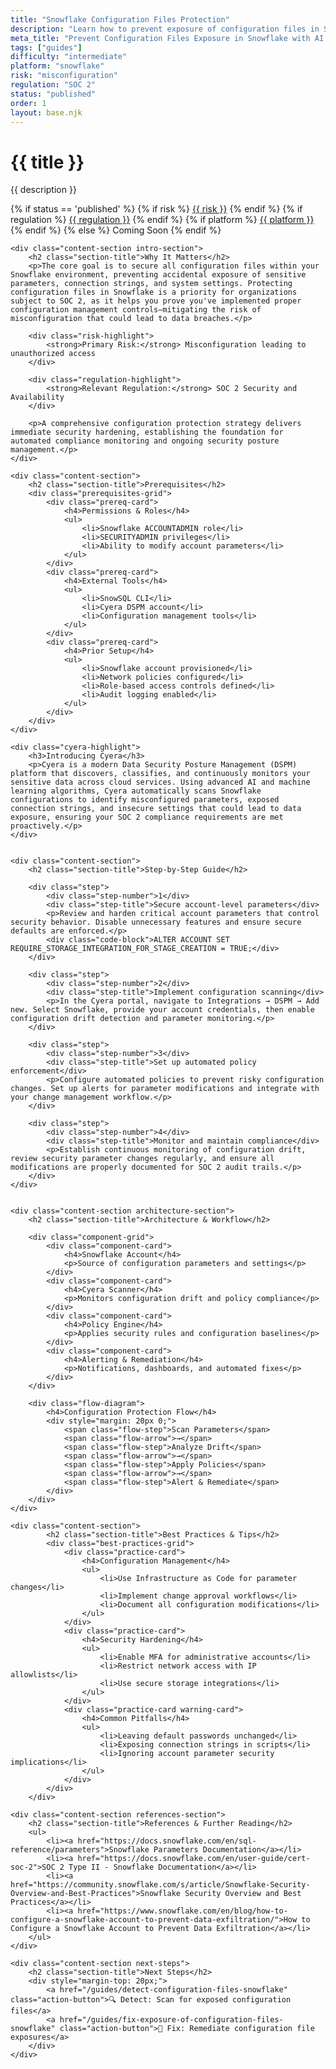 ```yaml
---
title: "Snowflake Configuration Files Protection"
description: "Learn how to prevent exposure of configuration files in Snowflake environments. Follow step-by-step guidance for SOC 2 compliance."
meta_title: "Prevent Configuration Files Exposure in Snowflake with AI | DSPM Guide"
tags: ["guides"]
difficulty: "intermediate"
platform: "snowflake"
risk: "misconfiguration"
regulation: "SOC 2"
status: "published"
order: 1
layout: base.njk
---
```


<div class="container">
    <div class="header">
        <h1>{{ title }}</h1>
        <p>{{ description }}</p>
        <div class="guide-tags-container">
			<div class="guide-tags-wrapper">
		    {% if status == 'published' %}
		        {% if risk %}
		        <a href="/risk/{{ risk | downcase | replace: ' ', '-' }}/" class="guide-tag risk">{{ risk }}</a>
		        {% endif %}
		        {% if regulation %}
		        <a href="/regulation/{{ regulation | downcase | replace: ' ', '-' }}/" class="guide-tag regulation">{{ regulation }}</a>
		        {% endif %}
		        {% if platform %}
		        <a href="/platforms/{{ platform | downcase | replace: ' ', '-' }}/" class="guide-tag platform">{{ platform }}</a>
		        {% endif %}
		    {% else %}
		        <span class="guide-tag coming-soon">Coming Soon</span>
		    {% endif %}
		</div>
		</div>
    </div>

    <div class="content-section intro-section">
        <h2 class="section-title">Why It Matters</h2>
        <p>The core goal is to secure all configuration files within your Snowflake environment, preventing accidental exposure of sensitive parameters, connection strings, and system settings. Protecting configuration files in Snowflake is a priority for organizations subject to SOC 2, as it helps you prove you've implemented proper configuration management controls—mitigating the risk of misconfiguration that could lead to data breaches.</p>
        
        <div class="risk-highlight">
            <strong>Primary Risk:</strong> Misconfiguration leading to unauthorized access
        </div>
        
        <div class="regulation-highlight">
            <strong>Relevant Regulation:</strong> SOC 2 Security and Availability
        </div>
        
        <p>A comprehensive configuration protection strategy delivers immediate security hardening, establishing the foundation for automated compliance monitoring and ongoing security posture management.</p>
    </div>

    <div class="content-section">
        <h2 class="section-title">Prerequisites</h2>
        <div class="prerequisites-grid">
            <div class="prereq-card">
                <h4>Permissions & Roles</h4>
                <ul>
                    <li>Snowflake ACCOUNTADMIN role</li>
                    <li>SECURITYADMIN privileges</li>
                    <li>Ability to modify account parameters</li>
                </ul>
            </div>
            <div class="prereq-card">
                <h4>External Tools</h4>
                <ul>
                    <li>SnowSQL CLI</li>
                    <li>Cyera DSPM account</li>
                    <li>Configuration management tools</li>
                </ul>
            </div>
            <div class="prereq-card">
                <h4>Prior Setup</h4>
                <ul>
                    <li>Snowflake account provisioned</li>
                    <li>Network policies configured</li>
                    <li>Role-based access controls defined</li>
                    <li>Audit logging enabled</li>
                </ul>
            </div>
        </div>
    </div>
	
    <div class="cyera-highlight">
        <h3>Introducing Cyera</h3>
        <p>Cyera is a modern Data Security Posture Management (DSPM) platform that discovers, classifies, and continuously monitors your sensitive data across cloud services. Using advanced AI and machine learning algorithms, Cyera automatically scans Snowflake configurations to identify misconfigured parameters, exposed connection strings, and insecure settings that could lead to data exposure, ensuring your SOC 2 compliance requirements are met proactively.</p>
    </div>
	

    <div class="content-section">
        <h2 class="section-title">Step-by-Step Guide</h2>
        
        <div class="step">
            <div class="step-number">1</div>
            <div class="step-title">Secure account-level parameters</div>
            <p>Review and harden critical account parameters that control security behavior. Disable unnecessary features and ensure secure defaults are enforced.</p>
            <div class="code-block">ALTER ACCOUNT SET REQUIRE_STORAGE_INTEGRATION_FOR_STAGE_CREATION = TRUE;</div>
        </div>

        <div class="step">
            <div class="step-number">2</div>
            <div class="step-title">Implement configuration scanning</div>
            <p>In the Cyera portal, navigate to Integrations → DSPM → Add new. Select Snowflake, provide your account credentials, then enable configuration drift detection and parameter monitoring.</p>
        </div>

        <div class="step">
            <div class="step-number">3</div>
            <div class="step-title">Set up automated policy enforcement</div>
            <p>Configure automated policies to prevent risky configuration changes. Set up alerts for parameter modifications and integrate with your change management workflow.</p>
        </div>

        <div class="step">
            <div class="step-number">4</div>
            <div class="step-title">Monitor and maintain compliance</div>
            <p>Establish continuous monitoring of configuration drift, review security parameter changes regularly, and ensure all modifications are properly documented for SOC 2 audit trails.</p>
        </div>
    </div>


    <div class="content-section architecture-section">
        <h2 class="section-title">Architecture & Workflow</h2>
        
        <div class="component-grid">
            <div class="component-card">
                <h4>Snowflake Account</h4>
                <p>Source of configuration parameters and settings</p>
            </div>
            <div class="component-card">
                <h4>Cyera Scanner</h4>
                <p>Monitors configuration drift and policy compliance</p>
            </div>
            <div class="component-card">
                <h4>Policy Engine</h4>
                <p>Applies security rules and configuration baselines</p>
            </div>
            <div class="component-card">
                <h4>Alerting & Remediation</h4>
                <p>Notifications, dashboards, and automated fixes</p>
            </div>
        </div>

        <div class="flow-diagram">
            <h4>Configuration Protection Flow</h4>
            <div style="margin: 20px 0;">
                <span class="flow-step">Scan Parameters</span>
                <span class="flow-arrow">→</span>
                <span class="flow-step">Analyze Drift</span>
                <span class="flow-arrow">→</span>
                <span class="flow-step">Apply Policies</span>
                <span class="flow-arrow">→</span>
                <span class="flow-step">Alert & Remediate</span>
            </div>
        </div>
    </div>

	<div class="content-section">
	        <h2 class="section-title">Best Practices & Tips</h2>
	        <div class="best-practices-grid">
	            <div class="practice-card">
	                <h4>Configuration Management</h4>
	                <ul>
	                    <li>Use Infrastructure as Code for parameter changes</li>
	                    <li>Implement change approval workflows</li>
	                    <li>Document all configuration modifications</li>
	                </ul>
	            </div>
	            <div class="practice-card">
	                <h4>Security Hardening</h4>
	                <ul>
	                    <li>Enable MFA for administrative accounts</li>
	                    <li>Restrict network access with IP allowlists</li>
	                    <li>Use secure storage integrations</li>
	                </ul>
	            </div>
	            <div class="practice-card warning-card">
	                <h4>Common Pitfalls</h4>
	                <ul>
	                    <li>Leaving default passwords unchanged</li>
	                    <li>Exposing connection strings in scripts</li>
	                    <li>Ignoring account parameter security implications</li>
	                </ul>
	            </div>
	        </div>
	    </div>

    <div class="content-section references-section">
        <h2 class="section-title">References & Further Reading</h2>
        <ul>
            <li><a href="https://docs.snowflake.com/en/sql-reference/parameters">Snowflake Parameters Documentation</a></li>
            <li><a href="https://docs.snowflake.com/en/user-guide/cert-soc-2">SOC 2 Type II - Snowflake Documentation</a></li>
            <li><a href="https://community.snowflake.com/s/article/Snowflake-Security-Overview-and-Best-Practices">Snowflake Security Overview and Best Practices</a></li>
            <li><a href="https://www.snowflake.com/en/blog/how-to-configure-a-snowflake-account-to-prevent-data-exfiltration/">How to Configure a Snowflake Account to Prevent Data Exfiltration</a></li>
        </ul>
    </div>

    <div class="content-section next-steps">
        <h2 class="section-title">Next Steps</h2>
        <div style="margin-top: 20px;">
            <a href="/guides/detect-configuration-files-snowflake" class="action-button">🔍 Detect: Scan for exposed configuration files</a>
            <a href="/guides/fix-exposure-of-configuration-files-snowflake" class="action-button">🔧 Fix: Remediate configuration file exposures</a>
        </div>
    </div>
</div>